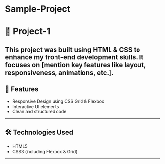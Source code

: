 # Sample-Project

# 📌 Project-1

## This project was built using HTML & CSS to enhance my front-end development skills. It focuses on [mention key features like layout, responsiveness, animations, etc.].

## 🚀 Features
- Responsive Design using CSS Grid & Flexbox
- Interactive UI elements
- Clean and structured code

---

## 🛠️ Technologies Used
- HTML5
- CSS3 (including Flexbox & Grid)

---

